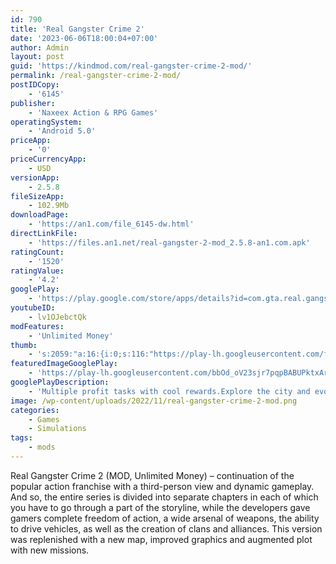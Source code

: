 ```yaml
---
id: 790
title: 'Real Gangster Crime 2'
date: '2023-06-06T18:00:04+07:00'
author: Admin
layout: post
guid: 'https://kindmod.com/real-gangster-crime-2-mod/'
permalink: /real-gangster-crime-2-mod/
postIDCopy:
    - '6145'
publisher:
    - 'Naxeex Action & RPG Games'
operatingSystem:
    - 'Android 5.0'
priceApp:
    - '0'
priceCurrencyApp:
    - USD
versionApp:
    - 2.5.8
fileSizeApp:
    - 102.9Mb
downloadPage:
    - 'https://an1.com/file_6145-dw.html'
directLinkFile:
    - 'https://files.an1.net/real-gangster-2-mod_2.5.8-an1.com.apk'
ratingCount:
    - '1520'
ratingValue:
    - '4.2'
googlePlay:
    - 'https://play.google.com/store/apps/details?id=com.gta.real.gangster.crime.two'
youtubeID:
    - lv1OJebctQk
modFeatures:
    - 'Unlimited Money'
thumb:
    - 's:2059:"a:16:{i:0;s:116:"https://play-lh.googleusercontent.com/fLVV_RFL8FNguDtd7SP81G6dsf30sWOyZMaT_22v56iMc_CyWbPr-fha5dV0sb6eqWXS=w526-h296";i:1;s:114:"https://play-lh.googleusercontent.com/-s34sBD10yQ8n-mDXlTQhFuXkCxCSw1mYvlVPrcy4cFH6uocrXgrAAi9j7jxLsplDA=w526-h296";i:2;s:115:"https://play-lh.googleusercontent.com/81Vqf9ctIoFphz4oOryXq4sFmrKq_o02jL6V0ytp4K2S_8rnGiDp1VI9uMpxeRCAp_o=w526-h296";i:3;s:116:"https://play-lh.googleusercontent.com/BYa2sy0o_5jQrzmxouJ3fEeSdCulQ3Tb80Sx6MqF_Vru5sOCgbinaCnYHdpPJuUVhqmH=w526-h296";i:4;s:115:"https://play-lh.googleusercontent.com/F8Eq8ZlmhOr--RdUxZrXK4gLfDY5n3gBUpu6hvgsoKclK04tNUNrDMZJvLNZgNJ0yYg=w526-h296";i:5;s:115:"https://play-lh.googleusercontent.com/g1_d00gdXYkMbpjldGuX2smgKhSZD-9s7bxp52jPlOZp6dEVZaJOxYe1hlUNs6LyhgQ=w526-h296";i:6;s:115:"https://play-lh.googleusercontent.com/rlvFUB-rhIfl1mQ9CHfWC8NsSoxvHeXyJdL1cCY_iUX_jMsWGgPs8Kw1oVdZRLSJEzs=w526-h296";i:7;s:115:"https://play-lh.googleusercontent.com/wHnaX66nHf53IQTLLSi0gwIMdrmKKQZsWkYF86g83bGFE847hRNYBwoCb7XifY-tvGE=w526-h296";i:8;s:115:"https://play-lh.googleusercontent.com/cz-rgZ1S3jpZmywVKv6IMjQTJWs7cqyonUPFTAlZHJEzlic2J0-uaL2oRFugIw5BqeU=w526-h296";i:9;s:114:"https://play-lh.googleusercontent.com/Z-fPEiZwqElGr5ymCQUvIB0xjp7jj6SXJ92bIwAII9Vt_JWDuQSceHlSt0BGZ52WCQ=w526-h296";i:10;s:115:"https://play-lh.googleusercontent.com/Wg6GjeKRwAFl74PWMDKlMIPuEZ6_EWsrfH1jPPGKmXMDPZUo1exJOvAuW2rNsFT-8SY=w526-h296";i:11;s:115:"https://play-lh.googleusercontent.com/HoR30dTwheiKCQm9d5KioukgLwpR3SX5ucY_zzJyClBpICzmaBPZyH56QQekV1Fye8w=w526-h296";i:12;s:115:"https://play-lh.googleusercontent.com/ne8maG5Jvu4mcN7QE05R1kMtcRUEHmAfg_7BRJUhftWwZWOR5UK0juIN7Emoz-kEJ8Y=w526-h296";i:13;s:114:"https://play-lh.googleusercontent.com/XRQNZbabOCkbmGTU-UjRJKpSZVakhNkUVAaQl0WNT4xx24pVqKSQ_Dy2L6gfTDQ84g=w526-h296";i:14;s:114:"https://play-lh.googleusercontent.com/CtBaFTQj3fl3myaOisDpBCLvS8Ud4PW7_VFW5-YPq7wAXijttJ2j8-x_HiVZn90Acw=w526-h296";i:15;s:115:"https://play-lh.googleusercontent.com/d-7GhpAuCCvCaVUwPzCvXXbE3TH71w4k13gFdfxxNA_8SEiyro7uX1Kh-0DcaVFv7w4=w526-h296";}";'
featuredImageGooglePlay:
    - 'https://play-lh.googleusercontent.com/bbOd_oV23sjr7pqpBABUPktxAr1je6zJrGZFlrSV7uwvxI1KGdiMkcqePQz3l4KWOnA'
googlePlayDescription:
    - 'Multiple profit tasks with cool rewards.Explore the city and evolve as a great gangster.Sand beaches, great architecture, one of the best tourist city is waiting for you to join the game. Meet the feuding fractions and select your own road.'
image: /wp-content/uploads/2022/11/real-gangster-crime-2-mod.png
categories:
    - Games
    - Simulations
tags:
    - mods
---
```


Real Gangster Crime 2 (MOD, Unlimited Money) – continuation of the popular action franchise with a third-person view and dynamic gameplay. And so, the entire series is divided into separate chapters in each of which you have to go through a part of the storyline, while the developers gave gamers complete freedom of action, a wide arsenal of weapons, the ability to drive vehicles, as well as the creation of clans and alliances. This version was replenished with a new map, improved graphics and augmented plot with new missions.